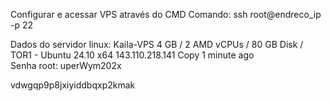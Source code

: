 Configurar e acessar VPS através do CMD 
Comando: ssh root@endreco_ip -p 22

Dados do servidor linux:
Kaila-VPS
4 GB / 2 AMD vCPUs / 80 GB Disk / TOR1 - Ubuntu 24.10 x64
143.110.218.141 Copy
1 minute ago	
 Senha root: uperWym202x

 vdwgqp9p8jxiyiddbqxp2kmak